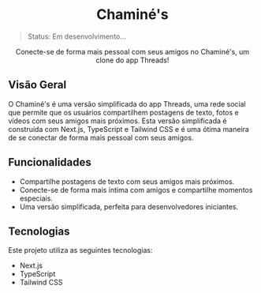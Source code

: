 <h1 align="center">Chaminé's</h1>

>Status: Em desenvolvimento...

<!-- <p align="center">
  <img src="sua-imagem-preview.png" alt="Chaminé's Preview" style="border-radius: 4px">
</p> -->


<p align="center">Conecte-se de forma mais pessoal com seus amigos no Chaminé's, um clone do app Threads!</p>

## Visão Geral
O Chaminé's é uma versão simplificada do app Threads, uma rede social que permite que os usuários compartilhem postagens de texto, fotos e vídeos com seus amigos mais próximos. Esta versão simplificada é construída com Next.js, TypeScript e Tailwind CSS e é uma ótima maneira de se conectar de forma mais pessoal com seus amigos.

## Funcionalidades
- Compartilhe postagens de texto com seus amigos mais próximos.
- Conecte-se de forma mais íntima com amigos e compartilhe momentos especiais.
- Uma versão simplificada, perfeita para desenvolvedores iniciantes.

## Tecnologias
Este projeto utiliza as seguintes tecnologias:

- Next.js
- TypeScript
- Tailwind CSS